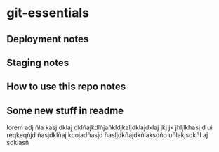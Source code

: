 # git-essentials

## Deployment notes

## Staging notes

## How to use this repo notes

## Some new stuff in readme
lorem adj ñla kasj dklaj dklñajkdlñjañkldjkaljdklajdklaj jkj jk jhljlkhasj d ui reqkeqñjd ñasjdklñaj kcojadñasjd 
ñasljdkñajdkñlaksdño uñlakjsdkñl aj sdklasñ

